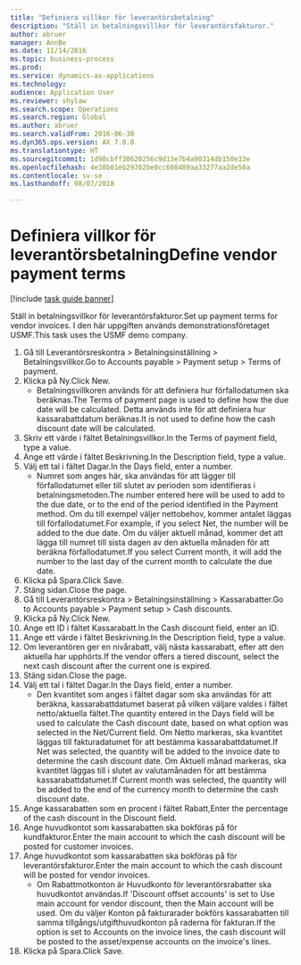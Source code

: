 ```yaml
--- 
title: "Definiera villkor för leverantörsbetalning"
description: "Ställ in betalningsvillkor för leverantörsfakturor."
author: abruer
manager: AnnBe
ms.date: 11/14/2016
ms.topic: business-process
ms.prod: 
ms.service: dynamics-ax-applications
ms.technology: 
audience: Application User
ms.reviewer: shylaw
ms.search.scope: Operations
ms.search.region: Global
ms.author: abruer
ms.search.validFrom: 2016-06-30
ms.dyn365.ops.version: AX 7.0.0
ms.translationtype: HT
ms.sourcegitcommit: 1d98cbff30620256c9d13e7b4a90314db150e33e
ms.openlocfilehash: 4e38b01eb29702be0cc608489aa33277aa2de50a
ms.contentlocale: sv-se
ms.lasthandoff: 08/07/2018

---
```

# <a name="define-vendor-payment-terms"></a><span data-ttu-id="34a3d-103">Definiera villkor för leverantörsbetalning</span><span class="sxs-lookup"><span data-stu-id="34a3d-103">Define vendor payment terms</span></span>

[!include [task guide banner](../../includes/task-guide-banner.md)]

<span data-ttu-id="34a3d-104">Ställ in betalningsvillkor för leverantörsfakturor.</span><span class="sxs-lookup"><span data-stu-id="34a3d-104">Set up payment terms for vendor invoices.</span></span> <span data-ttu-id="34a3d-105">I den här uppgiften används demonstrationsföretaget USMF.</span><span class="sxs-lookup"><span data-stu-id="34a3d-105">This task uses the USMF demo company.</span></span>

1. <span data-ttu-id="34a3d-106">Gå till Leverantörsreskontra > Betalningsinställning > Betalningsvillkor.</span><span class="sxs-lookup"><span data-stu-id="34a3d-106">Go to Accounts payable > Payment setup > Terms of payment.</span></span>
2. <span data-ttu-id="34a3d-107">Klicka på Ny.</span><span class="sxs-lookup"><span data-stu-id="34a3d-107">Click New.</span></span>
    * <span data-ttu-id="34a3d-108">Betalningsvillkoren används för att definiera hur förfallodatumen ska beräknas.</span><span class="sxs-lookup"><span data-stu-id="34a3d-108">The Terms of payment page is used to define how the due date will be calculated.</span></span> <span data-ttu-id="34a3d-109">Detta används inte för att definiera hur kassarabattdatum beräknas.</span><span class="sxs-lookup"><span data-stu-id="34a3d-109">It is not used to define how the cash discount date will be calculated.</span></span>  
3. <span data-ttu-id="34a3d-110">Skriv ett värde i fältet Betalningsvillkor.</span><span class="sxs-lookup"><span data-stu-id="34a3d-110">In the Terms of payment field, type a value.</span></span>
4. <span data-ttu-id="34a3d-111">Ange ett värde i fältet Beskrivning.</span><span class="sxs-lookup"><span data-stu-id="34a3d-111">In the Description field, type a value.</span></span>
5. <span data-ttu-id="34a3d-112">Välj ett tal i fältet Dagar.</span><span class="sxs-lookup"><span data-stu-id="34a3d-112">In the Days field, enter a number.</span></span>
    * <span data-ttu-id="34a3d-113">Numret som anges här, ska användas för att lägger till förfallodatumet eller till slutet av perioden som identifieras i betalningsmetoden.</span><span class="sxs-lookup"><span data-stu-id="34a3d-113">The number entered here will be used to add to the due date, or to the end of the period identified in the Payment method.</span></span> <span data-ttu-id="34a3d-114">Om du till exempel väljer nettobehov, kommer antalet läggas till förfallodatumet.</span><span class="sxs-lookup"><span data-stu-id="34a3d-114">For example, if you select Net, the number will be added to the due date.</span></span> <span data-ttu-id="34a3d-115">Om du väljer aktuell månad, kommer det att lägga till numret till sista dagen av den aktuella månaden för att beräkna förfallodatumet.</span><span class="sxs-lookup"><span data-stu-id="34a3d-115">If you select Current month, it will add the number to the last day of the current month to calculate the due date.</span></span>  
6. <span data-ttu-id="34a3d-116">Klicka på Spara.</span><span class="sxs-lookup"><span data-stu-id="34a3d-116">Click Save.</span></span>
7. <span data-ttu-id="34a3d-117">Stäng sidan.</span><span class="sxs-lookup"><span data-stu-id="34a3d-117">Close the page.</span></span>
8. <span data-ttu-id="34a3d-118">Gå till Leverantörsreskontra > Betalningsinställning > Kassarabatter.</span><span class="sxs-lookup"><span data-stu-id="34a3d-118">Go to Accounts payable > Payment setup > Cash discounts.</span></span>
9. <span data-ttu-id="34a3d-119">Klicka på Ny.</span><span class="sxs-lookup"><span data-stu-id="34a3d-119">Click New.</span></span>
10. <span data-ttu-id="34a3d-120">Ange ett ID i fältet Kassarabatt.</span><span class="sxs-lookup"><span data-stu-id="34a3d-120">In the Cash discount field, enter an ID.</span></span>
11. <span data-ttu-id="34a3d-121">Ange ett värde i fältet Beskrivning.</span><span class="sxs-lookup"><span data-stu-id="34a3d-121">In the Description field, type a value.</span></span>
12. <span data-ttu-id="34a3d-122">Om leverantören ger en nivårabatt, välj nästa kassarabatt, efter att den aktuella har upphörts.</span><span class="sxs-lookup"><span data-stu-id="34a3d-122">If the vendor offers a tiered discount, select the next cash discount after the current one is expired.</span></span>
13. <span data-ttu-id="34a3d-123">Stäng sidan.</span><span class="sxs-lookup"><span data-stu-id="34a3d-123">Close the page.</span></span>
14. <span data-ttu-id="34a3d-124">Välj ett tal i fältet Dagar.</span><span class="sxs-lookup"><span data-stu-id="34a3d-124">In the Days field, enter a number.</span></span>
    * <span data-ttu-id="34a3d-125">Den kvantitet som anges i fältet dagar som ska användas för att beräkna, kassarabattdatumet baserat på vilken väljare valdes i fältet netto/aktuella fältet.</span><span class="sxs-lookup"><span data-stu-id="34a3d-125">The quantity entered in the Days field will be used to calculate the Cash discount date, based on what option was selected in the Net/Current field.</span></span> <span data-ttu-id="34a3d-126">Om Netto markeras, ska kvantitet läggas till fakturadatumet för att bestämma kassarabattdatumet.</span><span class="sxs-lookup"><span data-stu-id="34a3d-126">If Net was selected, the quantity will be added to the invoice date to determine the cash discount date.</span></span> <span data-ttu-id="34a3d-127">Om Aktuell månad markeras, ska kvantitet läggas till i slutet av valutamånaden för att bestämma kassarabattdatumet.</span><span class="sxs-lookup"><span data-stu-id="34a3d-127">If Current month was selected, the quantity will be added to the end of the currency month to determine the cash discount date.</span></span>  
15. <span data-ttu-id="34a3d-128">Ange kassarabatten som en procent i fältet Rabatt,</span><span class="sxs-lookup"><span data-stu-id="34a3d-128">Enter the percentage of the cash discount in the Discount field.</span></span> 
16. <span data-ttu-id="34a3d-129">Ange huvudkontot som kassarabatten ska bokföras på för kundfakturor.</span><span class="sxs-lookup"><span data-stu-id="34a3d-129">Enter the main account to which the cash discount will be posted for customer invoices.</span></span>
17. <span data-ttu-id="34a3d-130">Ange huvudkontot som kassarabatten ska bokföras på för leverantörsfakturor.</span><span class="sxs-lookup"><span data-stu-id="34a3d-130">Enter the main account to which the cash discount will be posted for vendor invoices.</span></span>
    * <span data-ttu-id="34a3d-131">Om Rabattmotkonton är Huvudkonto för leverantörsrabatter ska huvudkontot användas.</span><span class="sxs-lookup"><span data-stu-id="34a3d-131">If 'Discount offset accounts' is set to Use main account for vendor discount, then the Main account will be used.</span></span>  <span data-ttu-id="34a3d-132">Om du väljer Konton på fakturarader bokförs kassarabatten till samma tillgångs/utgifthuvudkonton på raderna för fakturan.</span><span class="sxs-lookup"><span data-stu-id="34a3d-132">If the option is set to Accounts on the invoice lines, the cash discount will be posted to the asset/expense accounts on the invoice's lines.</span></span>  
18. <span data-ttu-id="34a3d-133">Klicka på Spara.</span><span class="sxs-lookup"><span data-stu-id="34a3d-133">Click Save.</span></span>


